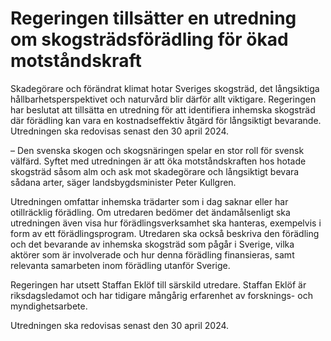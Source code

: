 # Regeringen tillsätter en utredning om skogsträdsförädling för ökad motståndskraft

Skadegörare och förändrat klimat hotar Sveriges skogsträd, det långsiktiga hållbarhetsperspektivet och naturvård blir därför allt viktigare. Regeringen har beslutat att tillsätta en utredning för att identifiera inhemska skogsträd där förädling kan vara en kostnadseffektiv åtgärd för långsiktigt bevarande. Utredningen ska redovisas senast den 30 april 2024.

– Den svenska skogen och skogsnäringen spelar en stor roll för svensk välfärd. Syftet med utredningen är att öka motståndskraften hos hotade skogsträd såsom alm och ask mot skadegörare och långsiktigt bevara sådana arter, säger landsbygdsminister Peter Kullgren.

Utredningen omfattar inhemska trädarter som i dag saknar eller har otillräcklig förädling. Om utredaren bedömer det ändamålsenligt ska utredningen även visa hur förädlingsverksamhet ska hanteras, exempelvis i form av ett förädlingsprogram. Utredaren ska också beskriva den förädling och det bevarande av inhemska skogsträd som pågår i Sverige, vilka aktörer som är involverade och hur denna förädling finansieras, samt relevanta samarbeten inom förädling utanför Sverige.

Regeringen har utsett Staffan Eklöf till särskild utredare. Staffan Eklöf är riksdagsledamot och har tidigare mångårig erfarenhet av forsknings- och myndighetsarbete.

Utredningen ska redovisas senast den 30 april 2024.
